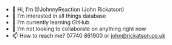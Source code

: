 - 👋 Hi, I’m @JohnnyReaction (John Rickatson)
- 👀 I’m interested in all things database
- 🌱 I’m currently learning GitHub
- 💞️ I’m not looking to collaborate on anything right now
- 📫 How to reach me? 07740 861900 or john@rickatson.co.uk

<!---
JohnnyReaction/JohnnyReaction is a ✨ special ✨ repository because its `README.md` (this file) appears on your GitHub profile.
You can click the Preview link to take a look at your changes.
--->
